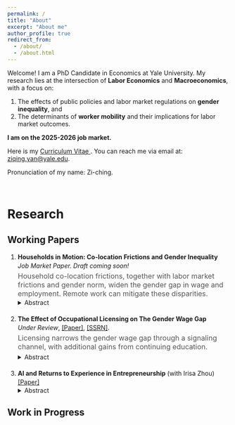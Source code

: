 ```yaml
---
permalink: /
title: "About"
excerpt: "About me"
author_profile: true
redirect_from: 
  - /about/
  - /about.html
---
```


Welcome! I am a PhD Candidate in Economics at Yale University. My research lies at the intersection of **Labor Economics** and **Macroeconomics**, with a focus on:
<ol>
<li>The effects of public policies and labor market regulations on <strong>gender inequality</strong>, and</li>
<li>The determinants of <strong>worker mobility</strong> and their implications for labor market outcomes.</li> 
</ol>

**I am on the 2025-2026 job market.**

Here is my 
<a href="http://ziqing-yan.github.io/files/Yan_Ziqing_CV_final.pdf" 
   target="_blank" 
   rel="noopener noreferrer" 
   style="text-decoration: underline;">
   Curriculum Vitae
</a>. 
You can reach me via email at: <a href="ziqing.yan@yale.edu">ziqing.yan@yale.edu</a>.

Pronunciation of my name: Zi-ching.

<br>

# Research 

## Working Papers

<ol>
  <li style="margin-bottom: 20px;">
    <strong>Households in Motion: Co-location Frictions and Gender Inequality</strong> 
    <p style="margin-top: 3px; margin-bottom: 0; font-style: italic;">
    Job Market Paper. Draft coming soon!
    </p>
    <p style="margin-top: 5px; margin-bottom: 0; font-size: 16px; color: #555;">
    Household co-location frictions, together with labor market frictions and gender norm, widen the gender gap in wage and employment. Remote work can mitigate these disparities.
    </p>
    <details style="margin-top: 2px;">
      <summary style="cursor: pointer;">Abstract</summary>
      <p style="margin-top: 5px;">
        This paper studies how co-location frictions&mdash;constraints that arise when accepting a job in another location induces job interruptions for the spouse&mdash;shape migration patterns and gender inequality in the labor market. Using data on displaced workers, I show that households are more than twice as likely to relocate after a husband’s job loss than after a wife’s. While displaced movers suffer smaller earnings losses than stayers, the gains accrue disproportionately to men, widening gender gaps. To interpret these patterns, I develop and estimate a two-location household job search model that incorporates gender-specific offer distributions, offer arrival rates, migration costs, and unequal weighting of spousal earnings. The model implies that co-location frictions account for roughly half of the gender employment gap and 8.6 percent of the wage gap. Counterfactual simulations highlight that expanding access to remote work substantially relaxes these frictions, raising women’s employment and narrowing gender disparities in post-displacement outcomes.
      </p>
    </details>
  </li>

  <li style="margin-bottom: 20px;">
    <strong>The Effect of Occupational Licensing on The Gender Wage Gap</strong>
    <div style="margin-top: 3px;">
    <em>Under Review</em>, 
    <a href="http://ziqing-yan.github.io/files/license_draft_ZiqingYan_0810.pdf" target="_blank" rel="noopener noreferrer">[Paper]</a>, 
    <a href="https://papers.ssrn.com/sol3/papers.cfm?abstract_id=5090345" target="_blank" rel="noopener noreferrer">[SSRN]</a>.
  </div>
    <p style="margin-top: 5px; margin-bottom: 0; font-size: 16px; color: #555;">
    Licensing narrows the gender wage gap through a signaling channel, with additional gains from continuing education.
    </p>
    <details style="margin-top: 5px;">
      <summary style="cursor: pointer;">Abstract</summary>
      <p style="margin-top: 5px;">
        Occupational licensing covers one-fifth of the U.S. workforce and a quarter of female employment. This paper provides new causal evidence on its impact on the gender wage gap. Using individual-level data from the Current Population Survey and exploiting cross-state variation in licensing regulations within a two-way fixed effects framework, I find that licensing raises women’s wages by 3.7 percentage points more than men’s, narrowing the gender wage gap by 26 percent. To validate identification, I construct a novel dataset on the timing of state-occupation licensing reforms, estimate dynamic difference-in-difference models, and obtain similar results. The gap reducing effect of licensing is strongest among unionized workers, college graduates, mothers, and workers at the top and bottom of the wage distribution, for whom asymmetric information between employers and employees is particularly costly. Guided by a model of statistical discrimination, I show that licensing can mitigate the gap by signaling ability when productivity is imperfectly observed. Additional requirements bundled with licenses, such as courses, exams, and continuing education, further reduce the gap through both signaling and human capital channels, with particularly pronounced effects in states with Paid Family and Medical Leave policies, where temporary labor force interruptions for women are more common.
      </p>
    </details>
  </li>

  <li style="margin-bottom: 20px;">
    <strong>AI and Returns to Experience in Entrepreneurship</strong> (with Irisa Zhou) 
  <div style="margin-top: 3px;">
    <a href="http://ziqing-yan.github.io/files/AI_Yan_Zhou.pdf" target="_blank" rel="noopener noreferrer">[Paper]</a>
  </div>  
    <details style="margin-top: 2px;">
      <summary style="cursor: pointer;">Abstract</summary>
      <p style="margin-top: 5px;">
        This paper studies how advances in Artificial Intelligence (AI) have altered the value of skills accumulated through different types of work experience in entrepreneurship. Using employment histories from public LinkedIn profiles (2007-2019), we exploit industry-level variation in AI exposure following the diffusion of neural networks and ImageNet after 2012. We find that among U.S. LinkedIn users, the share of founders and researchers both increased, but entry gains were concentrated among more-experienced workers, especially those with research backgrounds. To understand the mechanism behind AI’s impact on the labor market, we develop a directed search model with occupational choice, multi-dimensional skills, and stochastic human capital investment. The model shows that AI shocks increase the productivity premium for researchers, shifting entrepreneurship toward more experienced individuals with research expertise.
      </p>
    </details>
  </li>
</ol>


## Work in Progress
<ol>


</ol>